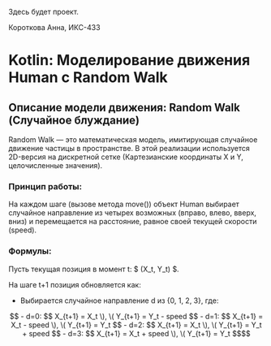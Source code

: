 Здесь будет проект.

Короткова Анна, ИКС-433

# Kotlin: Моделирование движения Human с Random Walk

## Описание модели движения: Random Walk (Случайное блуждание)

Random Walk — это математическая модель, имитирующая случайное движение частицы в пространстве. В этой реализации используется 2D-версия на дискретной сетке (Картезианские координаты X и Y, целочисленные значения).

### Принцип работы:
На каждом шаге (вызове метода move()) объект Human выбирает случайное направление из четырех возможных (вправо, влево, вверх, вниз) и перемещается на расстояние, равное своей текущей скорости (speed).

### Формулы:
Пусть текущая позиция в момент t: $ (X_t, Y_t) $.

На шаге t+1 позиция обновляется как:
- Выбирается случайное направление d из {0, 1, 2, 3}, где:
```math
    - d=0: $$ X_{t+1} = X_t \), \( Y_{t+1} = Y_t - speed $$
    - d=1: $$ X_{t+1} = X_t - speed \), \( Y_{t+1} = Y_t $$
    - d=2: $$ X_{t+1} = X_t \), \( Y_{t+1} = Y_t + speed $$
    - d=3: $$ X_{t+1} = X_t + speed \), \( Y_{t+1} = Y_t $$
```
